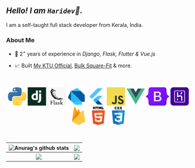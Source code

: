 ## *Hello! I am `Haridev`👋.*
I am a self-taught full stack developer from Kerala, India.

### **About Me**

- 💪 2<sup>+</sup> years of experience in *Django, Flask, Flutter & Vue.js*

- 📈 Built [My KTU Official](https://play.google.com/store/apps/details?id=com.hddevs.ktu_app), [Bulk Square-Fit](https://bulk-squarefit.herokuapp.com/) & more.

<br>

<p align="center">
    <img height="50" src="./assets/python.png" alt="Python"/>
    <img height="50" src="./assets/django.svg" alt="Django"/>
    <img height="50" src="./assets/flask.png" alt="Flask"/>
    <img height="50" src="./assets/dart.png" alt="Dart"/>
    <img height="50" src="./assets/flutter.png" alt="Flutter"/>
    <img height="50" src="./assets/javascript.png" alt="JavaScript"/>
    <img height="50" src="./assets/vue.png" alt="Vue"/>
    <img height="50" src="./assets/bootstrap.svg" alt="Bootstrap"/>
    <img height="50" src="./assets/heroku.svg" alt="Heroku"/>
    <img height="50" src="./assets/firebase.png" alt="Firebase"/>
    <img height="50" src="./assets/html.png" alt="HTML"/>
    <img height="50" src="./assets/css.png" alt="CSS"/>
</p>

<br/>

| <img align="center" src="https://github-readme-stats.vercel.app/api?username=gharidev&show_icons=true&include_all_commits=true&theme=radical&hide_border=true&count_private=true" alt="Anurag's github stats" /> | <img align="center" src="https://github-readme-stats.vercel.app/api/top-langs/?username=gharidev&layout=compact&theme=radical&hide_border=true&count_private=true" /> |
|    :-----:    |    :-----:    |
| <img align="center" src="https://github-readme-stats.vercel.app/api/pin/?username=gharidev&repo=quik-messenger&theme=radical" /> | <img align="center" src="https://github-readme-stats.vercel.app/api/pin/?username=gharidev&repo=bulk-squarefit&theme=radical" /> |
<!--
**gharidev/gharidev** is a ✨ _special_ ✨ repository because its `README.md` (this file) appears on your GitHub profile.

Here are some ideas to get you started:

- 🔭 I’m currently working on ...
- 🌱 I’m currently learning ...
- 👯 I’m looking to collaborate on ...
- 🤔 I’m looking for help with ...
- 💬 Ask me about ...
- 📫 How to reach me: ...
- 😄 Pronouns: ...
- ⚡ Fun fact: ...
-->
